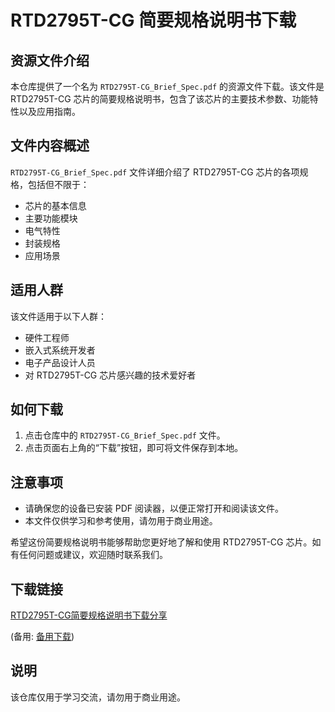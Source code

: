 # RTD2795T-CG 简要规格说明书下载

## 资源文件介绍

本仓库提供了一个名为 `RTD2795T-CG_Brief_Spec.pdf` 的资源文件下载。该文件是 RTD2795T-CG 芯片的简要规格说明书，包含了该芯片的主要技术参数、功能特性以及应用指南。

## 文件内容概述

`RTD2795T-CG_Brief_Spec.pdf` 文件详细介绍了 RTD2795T-CG 芯片的各项规格，包括但不限于：

- 芯片的基本信息
- 主要功能模块
- 电气特性
- 封装规格
- 应用场景

## 适用人群

该文件适用于以下人群：

- 硬件工程师
- 嵌入式系统开发者
- 电子产品设计人员
- 对 RTD2795T-CG 芯片感兴趣的技术爱好者

## 如何下载

1. 点击仓库中的 `RTD2795T-CG_Brief_Spec.pdf` 文件。
2. 点击页面右上角的“下载”按钮，即可将文件保存到本地。

## 注意事项

- 请确保您的设备已安装 PDF 阅读器，以便正常打开和阅读该文件。
- 本文件仅供学习和参考使用，请勿用于商业用途。

希望这份简要规格说明书能够帮助您更好地了解和使用 RTD2795T-CG 芯片。如有任何问题或建议，欢迎随时联系我们。

## 下载链接
[RTD2795T-CG简要规格说明书下载分享](https://pan.quark.cn/s/bdd84fcce2d9) 

(备用: [备用下载](https://pan.baidu.com/s/1X3PJp_KDgO3BCAQG6fdIKg?pwd=1234))

## 说明

该仓库仅用于学习交流，请勿用于商业用途。
